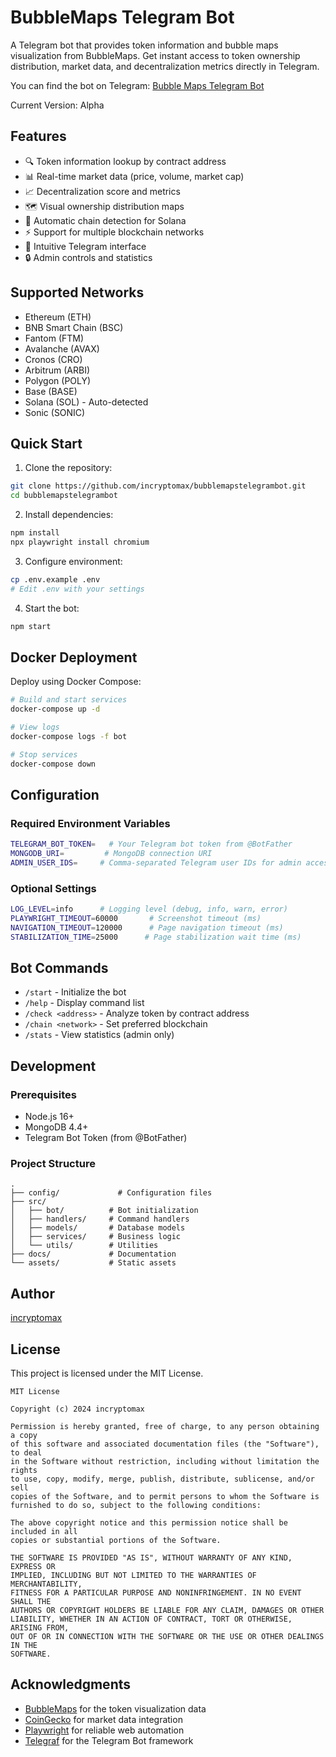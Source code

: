 # BubbleMaps Telegram Bot

A Telegram bot that provides token information and bubble maps visualization from BubbleMaps. Get instant access to token ownership distribution, market data, and decentralization metrics directly in Telegram.

You can find the bot on Telegram: [Bubble Maps Telegram Bot](https://t.me/bubblemapstelegrambot)

Current Version: Alpha

## Features

- 🔍 Token information lookup by contract address
- 📊 Real-time market data (price, volume, market cap)
- 📈 Decentralization score and metrics
- 🗺️ Visual ownership distribution maps
- 🔄 Automatic chain detection for Solana
- ⚡ Support for multiple blockchain networks
- 📱 Intuitive Telegram interface
- 🔒 Admin controls and statistics

## Supported Networks

- Ethereum (ETH)
- BNB Smart Chain (BSC)
- Fantom (FTM)
- Avalanche (AVAX)
- Cronos (CRO)
- Arbitrum (ARBI)
- Polygon (POLY)
- Base (BASE)
- Solana (SOL) - Auto-detected
- Sonic (SONIC)

## Quick Start

1. Clone the repository:
```bash
git clone https://github.com/incryptomax/bubblemapstelegrambot.git
cd bubblemapstelegrambot
```

2. Install dependencies:
```bash
npm install
npx playwright install chromium
```

3. Configure environment:
```bash
cp .env.example .env
# Edit .env with your settings
```

4. Start the bot:
```bash
npm start
```

## Docker Deployment

Deploy using Docker Compose:

```bash
# Build and start services
docker-compose up -d

# View logs
docker-compose logs -f bot

# Stop services
docker-compose down
```

## Configuration

### Required Environment Variables

```bash
TELEGRAM_BOT_TOKEN=   # Your Telegram bot token from @BotFather
MONGODB_URI=         # MongoDB connection URI
ADMIN_USER_IDS=     # Comma-separated Telegram user IDs for admin access
```

### Optional Settings

```bash
LOG_LEVEL=info      # Logging level (debug, info, warn, error)
PLAYWRIGHT_TIMEOUT=60000       # Screenshot timeout (ms)
NAVIGATION_TIMEOUT=120000      # Page navigation timeout (ms)
STABILIZATION_TIME=25000      # Page stabilization wait time (ms)
```

## Bot Commands

- `/start` - Initialize the bot
- `/help` - Display command list
- `/check <address>` - Analyze token by contract address
- `/chain <network>` - Set preferred blockchain
- `/stats` - View statistics (admin only)

## Development

### Prerequisites

- Node.js 16+
- MongoDB 4.4+
- Telegram Bot Token (from @BotFather)

### Project Structure

```
.
├── config/             # Configuration files
├── src/
│   ├── bot/          # Bot initialization
│   ├── handlers/     # Command handlers
│   ├── models/       # Database models
│   ├── services/     # Business logic
│   └── utils/        # Utilities
├── docs/             # Documentation
└── assets/           # Static assets
```

## Author

[incryptomax](https://github.com/incryptomax)

## License

This project is licensed under the MIT License.

```
MIT License

Copyright (c) 2024 incryptomax

Permission is hereby granted, free of charge, to any person obtaining a copy
of this software and associated documentation files (the "Software"), to deal
in the Software without restriction, including without limitation the rights
to use, copy, modify, merge, publish, distribute, sublicense, and/or sell
copies of the Software, and to permit persons to whom the Software is
furnished to do so, subject to the following conditions:

The above copyright notice and this permission notice shall be included in all
copies or substantial portions of the Software.

THE SOFTWARE IS PROVIDED "AS IS", WITHOUT WARRANTY OF ANY KIND, EXPRESS OR
IMPLIED, INCLUDING BUT NOT LIMITED TO THE WARRANTIES OF MERCHANTABILITY,
FITNESS FOR A PARTICULAR PURPOSE AND NONINFRINGEMENT. IN NO EVENT SHALL THE
AUTHORS OR COPYRIGHT HOLDERS BE LIABLE FOR ANY CLAIM, DAMAGES OR OTHER
LIABILITY, WHETHER IN AN ACTION OF CONTRACT, TORT OR OTHERWISE, ARISING FROM,
OUT OF OR IN CONNECTION WITH THE SOFTWARE OR THE USE OR OTHER DEALINGS IN THE
SOFTWARE.
```

## Acknowledgments

- [BubbleMaps](https://app.bubblemaps.io/) for the token visualization data
- [CoinGecko](https://www.coingecko.com/) for market data integration
- [Playwright](https://playwright.dev/) for reliable web automation
- [Telegraf](https://telegraf.js.org/) for the Telegram Bot framework 